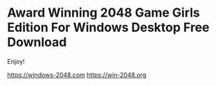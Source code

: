 Award Winning 2048 Game Girls Edition For Windows Desktop Free Download
=============================================================================================

Enjoy!

https://windows-2048.com
https://win-2048.org
